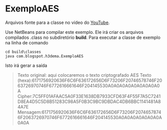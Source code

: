 # ExemploAES
Arquivos fonte para a classe no vídeo do [YouTube](https://youtu.be/2cef8T-NZDk).

Use NetBeans para compilar este exemplo.
Ele irá criar os arquivos compilados .class no subdiretório __build__.
Para executar a classe de exemplo na linha de comando

```
cd build\classes
java com.blogspot.h3dema.ExemploAES
```

Isto irá gerar a saída

> Texto original:
> aqui colocaremos o texto criptografado AES
> Texto (hexa):6171756920636F6C6F636172656D6F73206F20746578746F2063726970746F6772616661646F204145530A0A0A0A0A0A0A0A0A0A
> Cipher:7C5FF01AFAAC5A0F33E1638DB7933CFD63F4F55F7A5C7241D8EA4D5C5D8B51283C98A5F0B3C9BC9DBDAC4DB6BBC1141481A84A7E
> Mensagem:6171756920636F6C6F636172656D6F73206F20746578746F2063726970746F6772616661646F204145530A0A0A0A0A0A0A0A0A0A

